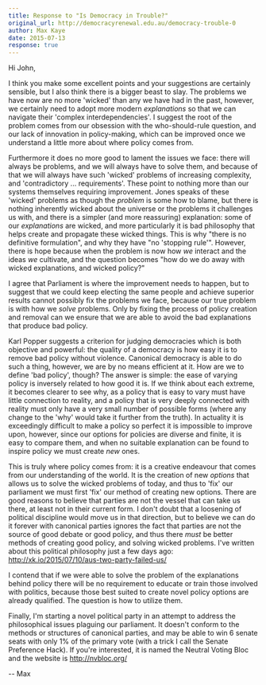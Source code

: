 ```yaml
---
title: Response to "Is Democracy in Trouble?"
original_url: http://democracyrenewal.edu.au/democracy-trouble-0
author: Max Kaye
date: 2015-07-13
response: true
---
```



Hi John, 

I think you make some excellent points and your suggestions are certainly sensible, but I also think there is a bigger beast to slay. The problems we have now are no more 'wicked' than any we have had in the past, however, we certainly need to adopt more modern *explanations* so that we can navigate their 'complex interdependencies'. I suggest the root of the problem comes from our obsession with the who-should-rule question, and our lack of innovation in policy-making, which can be improved once we understand a little more about where policy comes from. 

Furthermore it does no more good to lament the issues we face: there will always be problems, and we will always have to solve them, and because of that we will always have such 'wicked' problems of increasing complexity, and 'contradictory ... requirements'. These point to nothing more than our systems themselves requiring improvement. Jones speaks of these 'wicked' problems  as though the *problem* is some how to blame, but there is nothing inherently wicked about the universe or the problems it challenges us with, and there is a simpler (and more reassuring) explanation: some of our *explanations* are wicked, and more particularly it is bad philosophy that helps create and propagate these wicked things. This is why "there is no definitive formulation", and why they have "no 'stopping rule'". However, there is hope because when the problem is now how *we* interact and the ideas *we* cultivate, and the question becomes "how do we do away with wicked explanations, and wicked policy?"

I agree that Parliament is where the improvement needs to happen, but to suggest that we could keep electing the same people and achieve superior results cannot possibly fix the problems we face, because our true problem is with how we *solve* problems. Only by fixing the process of policy creation and removal can we ensure that we are able to avoid the bad explanations that produce bad policy.

Karl Popper suggests a criterion for judging democracies which is both objective and powerful: the quality of a democracy is how easy it is to remove bad policy without violence. Canonical democracy is able to do such a thing, however, we are by no means efficient at it. How are we to define 'bad policy', though? The answer is simple: the ease of varying policy is inversely related to how good it is. If we think about each extreme, it becomes clearer to see why, as a policy that is easy to vary must have little connection to reality, and a policy that is very deeply connected with reality must only have a very small number of possible forms (where any change to the 'why' would take it further from the truth). In actuality it is exceedingly difficult to make a policy so perfect it is impossible to improve upon, however, since our options for policies are diverse and finite, it is easy to compare them, and when no suitable explanation can be found to inspire policy we must create *new* ones.

This is truly where policy comes from: it is a creative endeavour that comes from our understanding of the world. It is the creation of new *options* that allows us to solve the wicked problems of today, and thus to 'fix' our parliament we must first 'fix' our method of creating new options. There are good reasons to believe that parties are not the vessel that can take us there, at least not in their current form. I don't doubt that a loosening of political discipline would move us in that direction, but to believe we can do it forever with canonical parties ignores the fact that parties are not the source of good debate or good policy, and thus there *must* be better methods of creating good policy, and solving wicked problems. I've written about this political philosophy just a few days ago: http://xk.io/2015/07/10/aus-two-party-failed-us/

I contend that if we were able to solve the problem of the explanations behind policy there will be no requirement to educate or train those involved with politics, because those best suited to create novel policy options are already qualified. The question is how to utilize them.

Finally, I'm starting a novel political party in an attempt to address the philosophical issues plaguing our parliament. It doesn't conform to the methods or structures of canonical parties, and may be able to win 6 senate seats with only 1% of the primary vote (with a trick I call the Senate Preference Hack). If you're interested, it is named the Neutral Voting Bloc and the website is http://nvbloc.org/

-- Max
